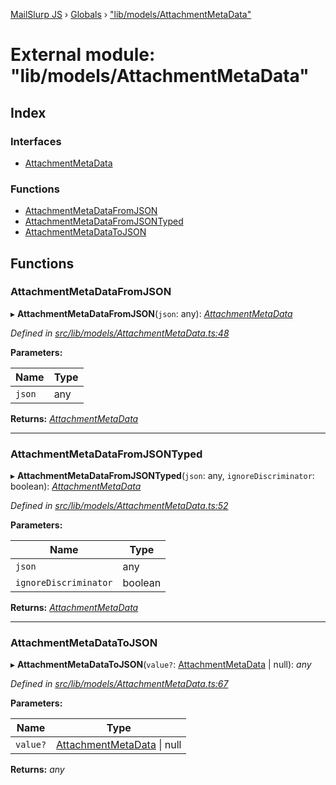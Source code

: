 [MailSlurp JS](../README.md) › [Globals](../globals.md) › ["lib/models/AttachmentMetaData"](_lib_models_attachmentmetadata_.md)

# External module: "lib/models/AttachmentMetaData"

## Index

### Interfaces

* [AttachmentMetaData](../interfaces/_lib_models_attachmentmetadata_.attachmentmetadata.md)

### Functions

* [AttachmentMetaDataFromJSON](_lib_models_attachmentmetadata_.md#attachmentmetadatafromjson)
* [AttachmentMetaDataFromJSONTyped](_lib_models_attachmentmetadata_.md#attachmentmetadatafromjsontyped)
* [AttachmentMetaDataToJSON](_lib_models_attachmentmetadata_.md#attachmentmetadatatojson)

## Functions

###  AttachmentMetaDataFromJSON

▸ **AttachmentMetaDataFromJSON**(`json`: any): *[AttachmentMetaData](../interfaces/_lib_models_attachmentmetadata_.attachmentmetadata.md)*

*Defined in [src/lib/models/AttachmentMetaData.ts:48](https://github.com/mailslurp/mailslurp-client-ts-js/blob/fc9510a/src/lib/models/AttachmentMetaData.ts#L48)*

**Parameters:**

Name | Type |
------ | ------ |
`json` | any |

**Returns:** *[AttachmentMetaData](../interfaces/_lib_models_attachmentmetadata_.attachmentmetadata.md)*

___

###  AttachmentMetaDataFromJSONTyped

▸ **AttachmentMetaDataFromJSONTyped**(`json`: any, `ignoreDiscriminator`: boolean): *[AttachmentMetaData](../interfaces/_lib_models_attachmentmetadata_.attachmentmetadata.md)*

*Defined in [src/lib/models/AttachmentMetaData.ts:52](https://github.com/mailslurp/mailslurp-client-ts-js/blob/fc9510a/src/lib/models/AttachmentMetaData.ts#L52)*

**Parameters:**

Name | Type |
------ | ------ |
`json` | any |
`ignoreDiscriminator` | boolean |

**Returns:** *[AttachmentMetaData](../interfaces/_lib_models_attachmentmetadata_.attachmentmetadata.md)*

___

###  AttachmentMetaDataToJSON

▸ **AttachmentMetaDataToJSON**(`value?`: [AttachmentMetaData](../interfaces/_lib_models_attachmentmetadata_.attachmentmetadata.md) | null): *any*

*Defined in [src/lib/models/AttachmentMetaData.ts:67](https://github.com/mailslurp/mailslurp-client-ts-js/blob/fc9510a/src/lib/models/AttachmentMetaData.ts#L67)*

**Parameters:**

Name | Type |
------ | ------ |
`value?` | [AttachmentMetaData](../interfaces/_lib_models_attachmentmetadata_.attachmentmetadata.md) &#124; null |

**Returns:** *any*

